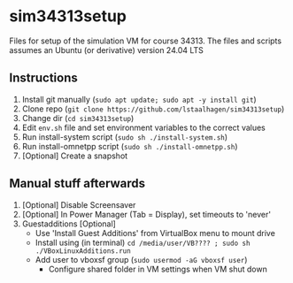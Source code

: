 # sim34313setup
Files for setup of the simulation VM for course 34313. The files and scripts assumes an Ubuntu (or derivative) version 24.04 LTS

## Instructions
1. Install git manually (`sudo apt update; sudo apt -y install git`)
2. Clone repo (`git clone https://github.com/lstaalhagen/sim34313setup`)
4. Change dir (`cd sim34313setup`)
5. Edit `env.sh` file and set environment variables to the correct values
6. Run install-system script (`sudo sh ./install-system.sh`)
7. Run install-omnetpp script (`sudo sh ./install-omnetpp.sh`)
8. [Optional] Create a snapshot

## Manual stuff afterwards
1. [Optional] Disable Screensaver
2. [Optional] In Power Manager (Tab = Display), set timeouts to 'never'
3. Guestadditions [Optional]
   - Use 'Install Guest Additions' from VirtualBox menu to mount drive
   - Install using (in terminal) `cd /media/user/VB???? ; sudo sh ./VBoxLinuxAdditions.run`
   - Add user to vboxsf group (`sudo usermod -aG vboxsf user`)
      - Configure shared folder in VM settings when VM shut down
